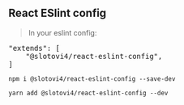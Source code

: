 ## React ESlint config

> In your eslint config:
<pre>
"extends": [
	"@slotovi4/react-eslint-config",
]
</pre>


`npm i @slotovi4/react-eslint-config --save-dev`

`yarn add @slotovi4/react-eslint-config --dev`
